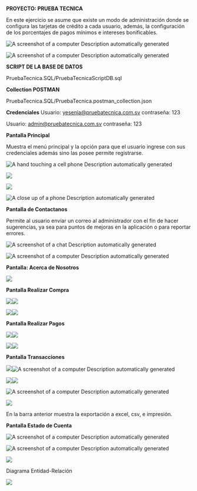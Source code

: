 **PROYECTO: PRUEBA TECNICA**

En este ejercicio se asume que existe un modo de administración donde se
configura las tarjetas de crédito a cada usuario, además, la
configuración de los porcentajes de pagos mínimos e intereses
bonificables.


![A screenshot of a computer Description automatically
generated](image1.png)

![A screenshot of a computer Description automatically
generated](image2.png)


**SCRIPT DE LA BASE DE DATOS**

PruebaTecnica.SQL/PruebaTecnicaScriptDB.sql


**Collection POSTMAN**

PruebaTecnica.SQL/PruebaTecnica.postman_collection.json


**Credenciales**
Usuario: yesenia@pruebatecnica.com.sv contraseña: 123

Usuario: admin@pruebatecnica.com.sv contraseña: 123


**Pantalla Principal**

Muestra el menú principal y la opción para que el usuario ingrese con
sus credenciales además sino las posee permite registrarse.

![A hand touching a cell phone Description automatically
generated](image3.png)

![](image4.png)

![](image5.png)

![A close up of a phone Description automatically
generated](image6.png)

**Pantalla de Contactanos**

Permite al usuario enviar un correo al administrador con el fin de hacer
sugerencias, ya sea para puntos de mejoras en la aplicación o para
reportar errores.

![A screenshot of a chat Description automatically
generated](image7.png)

![A screenshot of a computer Description automatically
generated](image8.png)

**Pantalla: Acerca de Nosotros**

![](image9.png)

**Pantalla Realizar Compra**

![](image10.png)![](image11.png)

![](image12.png)![](image13.png)

**Pantalla Realizar Pagos**

![](image14.png)![](image15.png)

![](image16.png)![](image17.png)

**Pantalla Transacciones**

![](image18.png)![A screenshot of a computer Description
automatically
generated](image19.png)

![](image20.png)![](image21.png)

![A screenshot of a computer Description automatically
generated](image22.png)

![](image23.png)

En la barra anterior muestra la exportación a excel, csv, e impresión.

**Pantalla Estado de Cuenta**

![A screenshot of a computer Description automatically
generated](image24.png)

![A screenshot of a computer Description automatically
generated](image25.png)

![](image26.jpeg)

Diagrama Entidad-Relación

![](DiagramaER.png)
